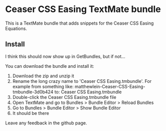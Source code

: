 # Ceaser CSS Easing TextMate bundle

This is a TextMate bundle that adds snippets for the Ceaser CSS Easing Equations.

## Install

I think this should now show up in GetBundles, but if not...

You can download the bundle and install it:

1. Download the zip and unzip it
2. Rename the long crazy name to 'Ceaser CSS Easing.tmbundle'. For example from something like: matthewlein-Ceaser-CSS-Easing-tmbundle-3d0b424 to: Ceaser CSS Easing.tmbundle
3. Double-click the Ceaser CSS Easing.tmbundle file
4. Open TextMate and go to Bundles > Bundle Editor > Reload Bundles
5. Go to Bundles > Bundle Editor > Show Bundle Editor
6. It should be there

Leave any feedback in the github page.